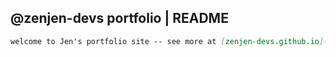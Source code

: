 ## @zenjen-devs portfolio | README


```markdown
welcome to Jen's portfolio site -- see more at [zenjen-devs.github.io](https://zenjen-devs.github.io)!

```


